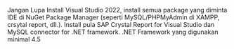 Jangan Lupa Install Visual Studio 2022, install semua package yang diminta IDE di NuGet Package Manager (seperti MySQL/PHPMyAdmin di XAMPP, crsytal report, dll.). Install pula SAP Crystal Report for Visual Studio dan MySQL connector for .NET framework. .NET Framework yang digunakan minimal 4.5
